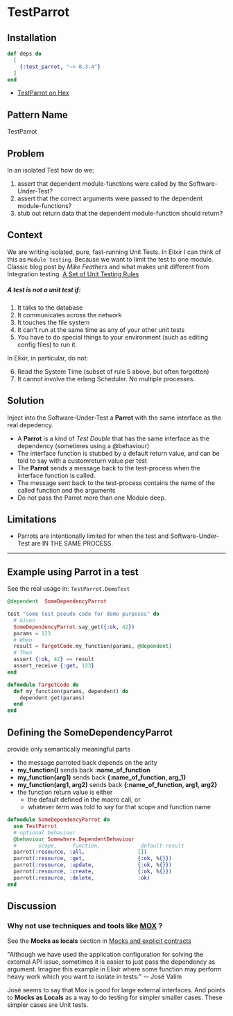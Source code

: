 # TestParrot

## Installation

```elixir
def deps do
  [
    {:test_parrot, "~> 0.3.4"}
  ]
end
```

* [TestParrot on Hex](https://hex.pm/packages/test_parrot)

## Pattern Name
TestParrot

## Problem
  In an isolated Test how do we:
  1. assert that dependent module-functions were called by the Software-Under-Test?
  1. assert that the correct arguments were passed to the dependent module-functions?
  1. stub out return data that the dependent module-function should return?

## Context
  We are writing isolated, pure, fast-running Unit Tests.
  In Elixir I can think of this as `Module testing`.  Because we want to limit the test to one module.
  Classic blog post by *Mike Feathers* and what makes unit different from Integration testing.
  [A Set of Unit Testing Rules](https://www.artima.com/weblogs/viewpost.jsp?thread=126923)

  ##### A test is not a unit test if:

  1. It talks to the database
  2. It communicates across the network
  3. It touches the file system
  4. It can't run at the same time as any of your other unit tests
  5. You have to do special things to your environment (such as editing config files) to run it.

In Elixir, in particular, do not:

  6. Read the System Time (subset of rule 5 above, but often forgotten)
  7. It cannot involve the erlang Scheduler.  No multiple processes.


## Solution
  Inject into the Software-Under-Test a **Parrot** with the same interface as the real depedency.
  *  A **Parrot** is a kind of *Test Double* that has the same interface as the dependency (sometimes using a @behaviour)
  *  The interface function is stubbed by a default return value, and can be told to say with a customreturn value per test
  *  The **Parrot** sends a message back to the test-process when the interface function is called.
  *  The message sent back to the test-process contains the name of the called function and the arguments
  *  Do not pass the Parrot more than one Module deep.

## Limitations
  * Parrots are intentionally limited for when the test and Software-Under-Test are IN THE SAME PROCESS.

---

## Example using Parrot in a test


  See the real usage in: `TestParrot.DemoTest`

  ```elixir
  @dependent  SomeDependencyParrot

  test "some test pseudo code for demo purposes" do
    # Given
    SomeDependencyParrot.say_get({:ok, 42})
    params = 123
    # When
    result = TargetCode.my_function(params, @dependent)
    # Then
    assert {:ok, 42} == result
    assert_receive {:get, 123}
  end
  ```

  ```elixir
  defmodule TargetCode do
    def my_function(params, dependent) do
      dependent.get(params)
    end
  end
  ```

  ## Defining the SomeDependencyParrot

   provide only semantically meaningful parts
  * the message parroted back depends on the arity
  *  **my_function()**  sends back **:name_of_function**
  *  **my_function(arg1)** sends back **{:name_of_function, arg_1}**
  *  **my_function(arg1, arg2)** sends back **{:name_of_function, arg1, arg2}**
  * the function return value is either
    * the default defined in the macro call, or
    * whatever _term_ was told to say for that scope and function name

  ```elixir
  defmodule SomeDependencyParrot do
    use TestParrot
    # optional behaviour
    @behaviour Somewhere.DependentBehaviour
    #       scope,     function,             default-result
    parrot(:resource, :all,                 [])
    parrot(:resource, :get,                 {:ok, %{}})
    parrot(:resource, :update,              {:ok, %{}})
    parrot(:resource, :create,              {:ok, %{}})
    parrot(:resource, :delete,              :ok)
  end
  ```


## Discussion

### Why not use techniques and tools like [MOX](https://github.com/plataformatec/mox) ?

See the **Mocks as locals** section in [Mocks and explicit contracts](http://blog.plataformatec.com.br/2015/10/mocks-and-explicit-contracts/ )

"Although we have used the application configuration for solving the external API issue, sometimes it is easier to just pass the dependency as argument. Imagine this example in Elixir where some function may perform heavy work which you want to isolate in tests:"  -- José Valim

José seems to say that Mox is good for large external interfaces.
And points to **Mocks as Locals** as a way to do testing for simpler smaller cases.  These simpler cases are Unit tests.
